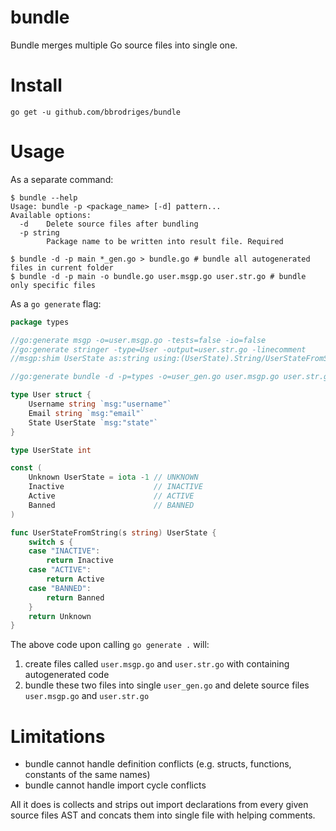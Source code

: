 # bundle
Bundle merges multiple Go source files into single one.

# Install

```
go get -u github.com/bbrodriges/bundle
```

# Usage

As a separate command:

```
$ bundle --help
Usage: bundle -p <package_name> [-d] pattern...
Available options:
  -d	Delete source files after bundling
  -p string
    	Package name to be written into result file. Required

$ bundle -d -p main *_gen.go > bundle.go # bundle all autogenerated files in current folder
$ bundle -d -p main -o bundle.go user.msgp.go user.str.go # bundle only specific files
```

As a `go generate` flag:

```go
package types

//go:generate msgp -o=user.msgp.go -tests=false -io=false
//go:generate stringer -type=User -output=user.str.go -linecomment
//msgp:shim UserState as:string using:(UserState).String/UserStateFromString

//go:generate bundle -d -p=types -o=user_gen.go user.msgp.go user.str.go

type User struct {
    Username string `msg:"username"`
    Email string `msg:"email"`
    State UserState `msg:"state"`
}

type UserState int

const (
    Unknown UserState = iota -1 // UNKNOWN
    Inactive                    // INACTIVE
    Active                      // ACTIVE
    Banned                      // BANNED
)

func UserStateFromString(s string) UserState {
    switch s {
    case "INACTIVE":
        return Inactive
    case "ACTIVE":
        return Active
    case "BANNED":
        return Banned
    }
    return Unknown
}
```

The above code upon calling `go generate .` will:
1. create files called `user.msgp.go` and `user.str.go` with containing autogenerated code
2. bundle these two files into single `user_gen.go` and delete source files `user.msgp.go` and `user.str.go`

# Limitations

* bundle cannot handle definition conflicts (e.g. structs, functions, constants of the same names)
* bundle cannot handle import cycle conflicts

All it does is collects and strips out import declarations from every given source files AST and concats them into single file with helping comments.
